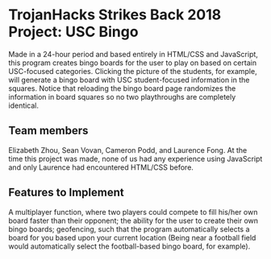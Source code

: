 # TrojanHacks Strikes Back 2018 Project: USC Bingo
Made in a 24-hour period and based entirely in HTML/CSS and JavaScript, this program creates bingo boards for the user to play on based on certain USC-focused categories. Clicking the picture of the students, for example, will generate a bingo board with USC student-focused information in the squares. Notice that reloading the bingo board page randomizes the information in board squares so no two playthroughs are completely identical.

## Team members

 Elizabeth Zhou, Sean Vovan, Cameron Podd, and Laurence Fong. At the time this project was made, none of us had any experience using JavaScript and only Laurence had encountered HTML/CSS before.

## Features to Implement

 A multiplayer function, where two players could compete to fill his/her own board faster than their opponent; the ability for the user to create their own bingo boards; geofencing, such that the program automatically selects a board for you based upon your current location (Being near a football field would automatically select the football-based bingo board, for example).
